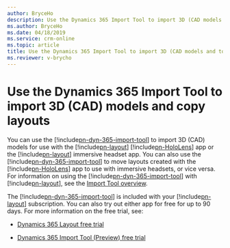 ```yaml
---
author: BryceHo
description: Use the Dynamics 365 Import Tool to import 3D (CAD models and to copy layouts between HoloLens and immersive headsets
ms.author: BryceHo
ms.date: 04/18/2019
ms.service: crm-online
ms.topic: article
title: Use the Dynamics 365 Import Tool to import 3D (CAD models and to copy layouts between HoloLens and immersive headsets
ms.reviewer: v-brycho
---
```


# Use the Dynamics 365 Import Tool to import 3D (CAD) models and copy layouts

You can use the [!include[pn-dyn-365-import-tool](../includes/pn-dyn-365-import-tool.md)] to import 3D (CAD) models for use with the [!include[pn-layout](../includes/pn-layout.md)] [!include[pn-HoloLens](../includes/pn-HoloLens.md)] app or the [!include[pn-layout](../includes/pn-layout.md)] 
immersive headset app. You can also use the [!include[pn-dyn-365-import-tool](../includes/pn-dyn-365-import-tool.md)] to move layouts created with the [!include[pn-HoloLens](../includes/pn-HoloLens.md)] app to use with immersive headsets, 
or vice versa. For information on using the [!include[pn-dyn-365-import-tool](../includes/pn-dyn-365-import-tool.md)] with [!include[pn-layout](../includes/pn-layout.md)], see the 
[Import Tool overview](https://docs.microsoft.com/en-us/dynamics365/mixed-reality/import-tool).

The [!include[pn-dyn-365-import-tool](../includes/pn-dyn-365-import-tool.md)] is included with your [!include[pn-layout](../includes/pn-layout.md)] subscription. You can also try out either app for free for up to 90 days. For more information on the free trial, see:

- [Dynamics 365 Layout free trial](try-layout-free.md)

- [Dynamics 365 Import Tool (Preview) free trial](https://docs.microsoft.com/en-us/dynamics365/mixed-reality/import-tool/try-import-tool-free)


